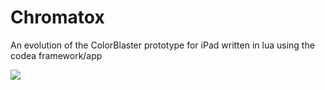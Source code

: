 Chromatox
=========

An evolution of the ColorBlaster prototype for iPad written in lua using the codea framework/app

![](http://raw.github.com/oberonix/Chromatox/master/chromatox.gif)
